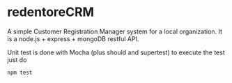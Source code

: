 redentoreCRM
============

A simple Customer Registration Manager system for a local organization.
It is a node.js + express + mongoDB restful API.

Unit test is done with Mocha (plus should and supertest) to execute the test
just do
```
npm test
```

